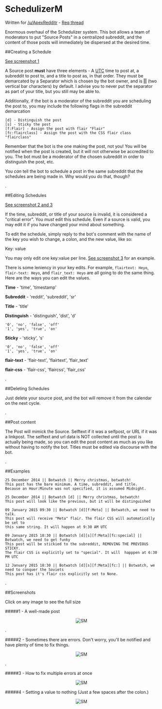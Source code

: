 SchedulizerM
========

Written for [/u/ApexRedditr](http://reddit.com/u/apexredditr) - [Req thread](http://www.reddit.com/r/RequestABot/comments/2m5abs/request_schedule_a_post/)

Enormous overhaul of the Schedulizer system. This bot allows a team of moderators to put "Source Posts" in a centralized subreddit, and the content of those posts will immediately be dispersed at the desired time.

##Creating a Schedule

[See screenshot 1](https://github.com/voussoir/reddit/tree/master/Schedulizer-ModTeam#1---a-well-made-post)

A Source post **must** have three elements - A [UTC](http://www.timeanddate.com/time/map/) time to post at, a subreddit to post to, and a title to post as, in that order. They must be demarcated by a Separator which is chosen by the bot owner, and is **||** (two vertical bar characters) by default. I advise you to never put the separator as part of your title, but you still may be able to.

Additionally, if the bot is a moderator of the subreddit you are scheduling the post to, you may include the following flags in the subreddit demarcation

    [d] - Distinguish the post
    [s] - Sticky the post
    [f:Flair] - Assign the post with flair "Flair"
    [fc:flairclass] - Assign the post with the CSS flair class "flairclass"

Remember that the bot is the one making the post, not you! You will be notified when the post is created, but it will not otherwise be accredited to you. The bot must be a moderator of the chosen subreddit in order to distinguish the post, etc.

You *can* tell the bot to schedule a post in the same subreddit that the schedules are being made in. Why would you do that, though?


.

##Editing Schedules

[See screenshot 2 and 3](https://github.com/voussoir/reddit/tree/master/Schedulizer-ModTeam#2---sometimes-there-are-errors-dont-worry-youll-be-notified-and-have-plenty-of-time-to-fix-things)

If the time, subreddit, or title of your source is invalid, it is considered a "critical error". You *must* edit this schedule. Even if a source is valid, you may edit it if you have changed your mind about something.

To edit the schedule, simply reply to the bot's comment with the name of the key you wish to change, a colon, and the new value, like so:

   Key: value

You may only edit one key:value per line. [See screenshot 3](https://github.com/voussoir/reddit/tree/master/Schedulizer-ModTeam#3---how-to-fix-multiple-errors-at-once) for an example.

There is some leniency in your key edits. For example, `flairtext: Heyo`, `flair-text: Heyo`, and `flair_text: Heyo` are all going to do the same thing. Here are the ways you can edit the values.

**Time** - 'time', 'timestamp'

**Subreddit** - 'reddit', 'subreddit', 'sr'
	
**Title**  - 'title'

**Distinguish** - 'distinguish', 'dist', 'd'

    '0', 'no', 'false', 'off'
    '1', 'yes', 'true', 'on'

**Sticky** - 'sticky', 's'

    '0', 'no', 'false', 'off'
    '1', 'yes', 'true', 'on'

**flair-text** - 'flair-text', 'flairtext', 'flair_text'

**flair-css** - 'flair-css', 'flaircss', 'flair_css'


.

##Deleting Schedules

Just delete your source post, and the bot will remove it from the calendar on the next cycle.


.


##Post content

The Post will mimick the Source. Selftext if it was a selfpost, or URL if it was a linkpost. The selftext and url data is NOT collected until the post is actually being made, so you can edit the post content as much as you like without having to notify the bot. Titles must be edited via discourse with the bot.

.


##Examples

    25 December 2014 || Botwatch || Merry christmas, botwatch!
    This post has the bare minimum. A time, subreddit, and title. 
    Because an Hour:Minute was not specified, it is assumed Midnight.

    25 December 2014 || Botwatch [d] || Merry christmas, botwatch!
    This post will look like the previous, but it will be distinguished

    09 January 2015 09:30 || Botwatch [d][f:Meta] || Botwatch, we need to talk.
    This post will receive "Meta" flair. The flair CSS will automatically be set to 
    this same string. It will happen at 9:30 AM UTC

    09 January 2015 18:30 || Botwatch [d][s][f:Meta][fc:special] || Botwatch, we need to get funky
    This post will be stickied to the subreddit, REMOVING THE PREVIOUS STICKY. 
    The flair CSS is explicitly set to "special". It will  happpen at 6:30 PM UTC

    12 January 2015 18:30 || Botwatch [d][s][f:Meta][fc:] || Botwatch, we need to conquer the Soviets
    This post has it's flair css explicitly set to None.


.


##Screenshots

Click on any image to see the full size

#####1 - A well-made post
<p align="center">
  <img src="https://github.com/voussoir/reddit/blob/master/.GitImages/SchedulizerM_00.png?raw=true" alt="SM"/>
</p>


.


#####2 - Sometimes there are errors. Don't worry, you'll be notified and have plenty of time to fix things.
<p align="center">
  <img src="https://github.com/voussoir/reddit/blob/master/.GitImages/SchedulizerM_01.png?raw=true" alt="SM"/>
</p>


.

#####3 - How to fix multiple errors at once
<p align="center">
  <img src="https://github.com/voussoir/reddit/blob/master/.GitImages/SchedulizerM_02.png?raw=true" alt="SM"/>
</p>

#####4 - Setting a value to nothing (Just a few spaces after the colon.)
<p align="center">
  <img src="https://github.com/voussoir/reddit/blob/master/.GitImages/SchedulizerM_03.png?raw=true" alt="SM"/>
</p>
